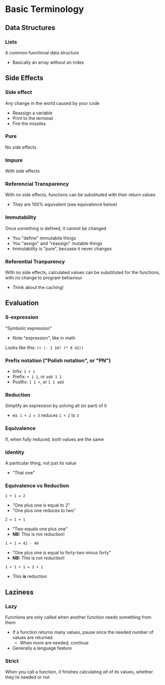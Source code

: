 # Basic Terminology

## Data Structures
### Lists
A common functional data structure
- Basically an array without an index

## Side Effects
### Side effect
Any change in the world caused by your code
- Reassign a variable
- Print to the terminal
- Fire the missiles

### Pure
No side effects

### Impure
With side effects

### Referencial Transparency
With no side effects, functions can be substituted with their return values
- They are 100% equivalent (see equivalence below)

### Immutability
Once something is defined, it cannot be changed
- You "define" immutabile things
- You "assign" and "reassign" mutable things
- Immutability is "pure", becuase it never changes

### Referential Tranparency
With no side effects, calculated values can be substituted for the functions,
  with no change to program behaviour
- Think about the caching!

## Evaluation
### S-expression
"Symbolic expression"
- Note "expression", like in math

Looks like this: `(+ (- 1 10) (* 8 42))`

### Prefix notation ("Polish notation", or "PN")
- Infix: `1 + 1`
- Prefix: `+ 1 1`, or `add 1 1`
- Postfix: `1 1 +`, or `1 1 add`

### Reduction
Simplify an expression by solving all (or part) of it
- ex. `1 + 2 = 3` reduces `1 + 2` to `3`

### Equivalence
If, when fully reduced, both values are the same

### Identity
A particular thing, not just its value
- "That one"

### Equivalence vs Reduction
`1 + 1 = 2`
- "One plus one is equal to 2"
- "One plus one reduces to two"

`2 = 1 + 1`
- "Two equals one plus one"
- **NB:** This is not reduction!

`1 + 1 = 42 - 40`
- "One plus one is equal to forty-two minus forty"
- **NB:** This is not reduction!

`1 + 1 + 1 = 2 + 1`
- This **is** reduction

## Laziness
### Lazy
Functions are only called when another function needs something from them
- If a function returns many values, pause once the needed number of values are returned
  - When more are needed, continue
- Generally a language feature

### Strict
When you call a function, it finishes calculating _all_ of its values,
  whether they're needed or not